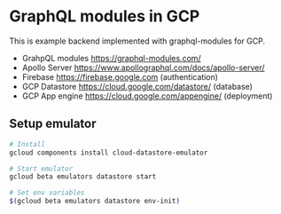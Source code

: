 # GraphQL modules in GCP

This is example backend implemented with graphql-modules for GCP.

- GrahpQL modules <https://graphql-modules.com/>
- Apollo Server <https://www.apollographql.com/docs/apollo-server/>
- Firebase <https://firebase.google.com> (authentication)
- GCP Datastore <https://cloud.google.com/datastore/> (database)
- GCP App engine <https://cloud.google.com/appengine/> (deployment)

## Setup emulator

```sh
# Install
gcloud components install cloud-datastore-emulator

# Start emulator
gcloud beta emulators datastore start

# Set env variables
$(gcloud beta emulators datastore env-init)
```